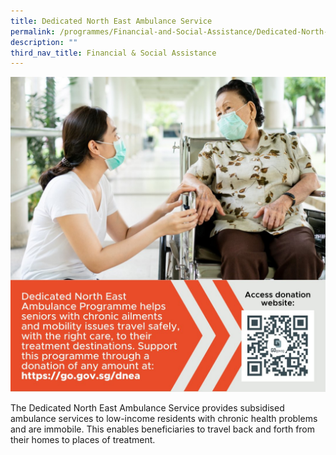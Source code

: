 ```yaml
---
title: Dedicated North East Ambulance Service
permalink: /programmes/Financial-and-Social-Assistance/Dedicated-North-East-Ambulance-Service
description: ""
third_nav_title: Financial & Social Assistance
---
```

![](/images/Media%20Files%20for%20CARE/North%20East%20Ambulance%20Service.jpg)

The Dedicated North East Ambulance Service provides subsidised ambulance services to low-income residents with chronic health problems and are immobile. This enables beneficiaries to travel back and forth from their homes to places of treatment.
